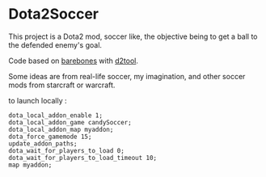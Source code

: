 Dota2Soccer
===========

This project is a Dota2 mod, soccer like, the objective being to get a ball to the defended enemy's goal.

Code based on [barebones](https://github.com/bmddota/barebones/) with [d2tool](https://github.com/D2Modding/d2tool).

Some ideas are from real-life soccer, my imagination, and other soccer mods from starcraft or warcraft.

to launch locally :

    dota_local_addon_enable 1;
    dota_local_addon_game candySoccer;
    dota_local_addon_map myaddon;
    dota_force_gamemode 15;
    update_addon_paths;
    dota_wait_for_players_to_load 0;
    dota_wait_for_players_to_load_timeout 10;
    map myaddon;